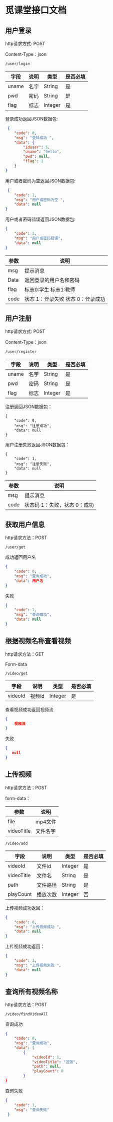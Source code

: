 # 觅课堂接口文档

## 用户登录

http请求方式: POST

Content-Type：json

```http
/user/login 
```

| 字段  | 说明 | 类型    | 是否必填 |
| ----- | ---- | ------- | -------- |
| uname | 名字 | String  | 是       |
| pwd   | 密码 | String  | 是       |
| flag  | 标志 | Integer | 是       |

 

登录成功返回JSON数据包:

```json
 {
    "code": 0,
    "msg": "登陆成功 ",
    "data": {
        "iduser": 5,
        "uname": "hello",
        "pwd": null,
        "flag": 1
    }
}
```

用户或者密码为空返回JSON数据包:

```json
 {
    "code": 1,
    "msg": "用户或密码为空 ",
    "data": null
}  
```

用户或者密码错误返回JSON数据包: 

```json
{
    "code": 1,
    "msg": "用户或密码错误",
    "data": null
}    
```

| 参数 | 说明                              |
| ---- | --------------------------------- |
| msg  | 提示消息                          |
| Data | 返回登录的用户名和密码            |
| flag | 标志0:学生 标志1:教师             |
| code | 状态 1：登录失败 状态 0：登录成功 |

## 用户注册

http请求方式: POST

Content-Type：json  

```http
/user/register
```

| 字段  | 说明 | 类型    | 是否必填 |
| ----- | ---- | ------- | -------- |
| uname | 名字 | String  | 是       |
| pwd   | 密码 | String  | 是       |
| flag  | 标志 | Integer | 是       |

注册返回JSON数据包： 

```
{
    "code": 0,
    "msg": "注册成功",
    "data": null
}
```

用户注册失败返回JSON数据包：

```
{
    "code": 1,
    "msg": "注册失败",
    "data": null
}
```

| 参数 | 说明                         |
| ---- | ---------------------------- |
| msg  | 提示消息                     |
| code | 状态码 1：失败，状态 0：成功 |

## 获取用户信息

http请求方法：POST



```http
/user/get
```

成功返回用户名

```json
{
    "code": 0,
    "msg": "查询成功",
    "data": 用户名
}
```

失败

```json
{
    "code": 1,
    "msg": "查询成功",
    "data": null
}
```



## 根据视频名称查看视频

http请求方法：GET

Form-data

```http
/video/get
```

| 字段    | 说明   | 类型    | 是否必填 |
| ------- | ------ | ------- | -------- |
| videoId | 视频id | Integer | 是       |

查看视频成功返回视频流

```json
{
    视频流
}
```

失败

```json
{
   null
}
```



## 上传视频

http请求方法：POST

form-data：

| 参数       | 说明     |
| ---------- | -------- |
| file       | mp4文件  |
| videoTitle | 文件名字 |

```http
/video/add
```

| 字段       | 说明     | 类型    | 是否必填 |
| ---------- | -------- | ------- | -------- |
| videoId    | 文件id   | Integer | 是       |
| videoTitle | 文件名   | String  | 是       |
| path       | 文件路径 | String  | 是       |
| playCount  | 播放次数 | Integer | 否       |



上传视频成功返回：

```json
{
    "code": 0,
    "msg": "上传视频成功 ",
    "data": null
}
```

上传视频成功返回：

```json
{
    "code": 1,
    "msg": "上传视频失败 ",
    "data": null
}
```

## 查询所有视频名称

http请求方法：POST

```http
/video/findVideoAll
```

查询成功

```json
{
    "code": 0,
    "msg": "查询成功",
    "data": [
        {
            "videoId": 1,
            "videoTitle": "送饭",
            "path": null,
            "playCount": 0
        }
}
```

查询失败

```json
{
    "code": 1,
    "msg": "查询失败"
 }
```

